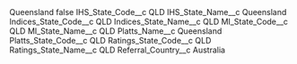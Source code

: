 <?xml version="1.0" encoding="UTF-8"?>
<CustomMetadata xmlns="http://soap.sforce.com/2006/04/metadata" xmlns:xsi="http://www.w3.org/2001/XMLSchema-instance" xmlns:xsd="http://www.w3.org/2001/XMLSchema">
    <label>Queensland</label>
    <protected>false</protected>
    <values>
        <field>IHS_State_Code__c</field>
        <value xsi:type="xsd:string">QLD</value>
    </values>
    <values>
        <field>IHS_State_Name__c</field>
        <value xsi:type="xsd:string">Queensland</value>
    </values>
    <values>
        <field>Indices_State_Code__c</field>
        <value xsi:type="xsd:string">QLD</value>
    </values>
    <values>
        <field>Indices_State_Name__c</field>
        <value xsi:type="xsd:string">QLD</value>
    </values>
    <values>
        <field>MI_State_Code__c</field>
        <value xsi:type="xsd:string">QLD</value>
    </values>
    <values>
        <field>MI_State_Name__c</field>
        <value xsi:type="xsd:string">QLD</value>
    </values>
    <values>
        <field>Platts_Name__c</field>
        <value xsi:type="xsd:string">Queensland</value>
    </values>
    <values>
        <field>Platts_State_Code__c</field>
        <value xsi:type="xsd:string">QLD</value>
    </values>
    <values>
        <field>Ratings_State_Code__c</field>
        <value xsi:type="xsd:string">QLD</value>
    </values>
    <values>
        <field>Ratings_State_Name__c</field>
        <value xsi:type="xsd:string">QLD</value>
    </values>
    <values>
        <field>Referral_Country__c</field>
        <value xsi:type="xsd:string">Australia</value>
    </values>
</CustomMetadata>
